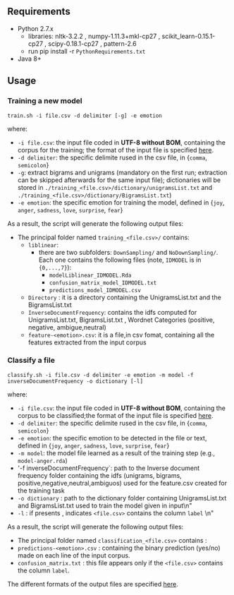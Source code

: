 ## Requirements
* Python 2.7.x
  * libraries: nltk-3.2.2 , numpy-1.11.3+mkl-cp27 , scikit_learn-0.15.1-cp27 , scipy-0.18.1-cp27 , pattern-2.6
  * run pip install -r `PythonRequirements.txt`
* Java 8+

## Usage

### Training a new model
```
train.sh -i file.csv -d delimiter [-g] -e emotion 
```
where:
* `-i file.csv`: the input file coded in **UTF-8 without BOM**, containing the corpus for the training; the format of the input file is specified [here](https://github.com/collab-uniba/Emotion_and_Polarity_SO/wiki/File-format-for-training-corpus).
* `-d delimiter`: the specific delimite rused in the csv file, in {`comma`, `semicolon`}
* `-g`: extract bigrams and unigrams (mandatory on the first run; extraction can be skipped afterwards for the same input file); dictionaries will be stored in `./training_<file.csv>/dictionary/unigramsList.txt` and `./training_<file.csv>/dictionary/BigramsList.txt`)
* `-e emotion`: the specific emotion for training the model, defined in {`joy`, `anger`, `sadness`, `love`, `surprise`, `fear`}

As a result, the script will generate the following output files:

* The principal folder named `training_<file.csv>/` contains:
   * `liblinear`:
     * there are two subfolders: `DownSampling/` and `NoDownSampling/`. Each one contains the following files  (note, `IDMODEL` is in `{0,...,7}`):
          * `modelLiblinear_IDMODEL.Rda`
          * `confusion_matrix_model_IDMODEL.txt`
          * `predictions_model_IDMODEL.csv`
   * `Directory` : it is a directory containing the UnigramsList.txt and the BigramsList.txt
   * `InverseDocumentFrequency`: contains the idfs computed for UnigramsList.txt, BigramsList.txt , Wordnet Categories (positive, negative, ambigue,neutral)
   * `feature-<emotion>.csv`: it is a file,in csv fomat, containing all the features extracted from the input corpus


### Classify a file
```
classify.sh -i file.csv -d delimiter -e emotion -m model -f inverseDocumentFrequency -o dictionary [-l]
```
where:
* `-i file.csv`: the input file coded in **UTF-8 without BOM**, containing the corpus to be classified;the format of the input file is specified [here](https://github.com/collab-uniba/Emotion_and_Polarity_SO/wiki/File-format-for-classification-corpus).
* `-d delimiter`: the specific delimite rused in the csv file, in {`comma`, `semicolon`}
* `-e emotion`: the specific emotion to be detected in the file or text, defined in {`joy`, `anger`, `sadness`, `love`, `surprise`, `fear`}
* `-m model`: the model file learned as a result of the training step (e.g., `model-anger.rda`)
* '-f inverseDocumentFrequency`: path to the Inverse document frequency folder containing  the idfs (unigrams, bigrams, positive,negative,neutral,ambiguos) used for the feature.csv created for the training task
* `-o dictionary` : path to the dictionary folder containing  UnigramsList.txt and BigramsList.txt used to train the model given in input\n"
* `-l` : if presents , indicates  `<file.csv>` contains the column `label` \n"

As a result, the script will generate the following output files:
* The principal folder named `classification_<file.csv>` contains :
* `predictions-<emotion>.csv` : containing the binary prediction (yes/no) made on each line of the input corpus.
* `confusion_matrix.txt` : this file appears only if the `<file.csv>` contains the column `label`.

The different formats of the output files are specified [here](https://github.com/collab-uniba/Emotion_and_Polarity_SO/wiki/File-format-for-classification-output).

